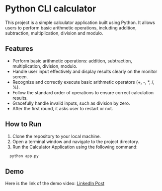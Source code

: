# Python CLI calculator

This project is a simple calculator application built using Python. It allows users to perform basic arithmetic operations, including addition, subtraction, multiplication, division and modulo.

## Features
- Perform basic arithmetic operations: addition, subtraction, multiplication, division, modulo.
- Handle user input effectively and display results clearly on the monitor screen.
- Recognize and correctly execute basic arithmetic operators (+, -, *, /, %).
- Follow the standard order of operations to ensure correct calculation results.
- Gracefully handle invalid inputs, such as division by zero.
- After the first round, it asks user to restart or not.

## How to Run

1. Clone the repository to your local machine.
2. Open a terminal window and navigate to the project directory.
3. Run the Calculator Application using the following command:

```bash
  python app.py
```
## Demo

Here is the link of the demo video:
[ LinkedIn Post](https://www.linkedin.com/feed/update/urn:li:activity:7138411509117829120/)

